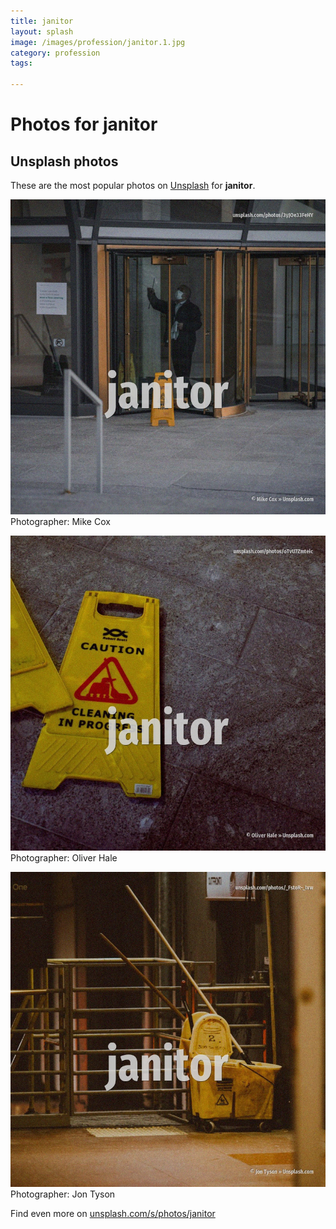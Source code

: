 ```yaml
---
title: janitor
layout: splash
image: /images/profession/janitor.1.jpg
category: profession
tags:

---
```

# Photos for janitor
 
## Unsplash photos
These are the most popular photos on [Unsplash](https://unsplash.com) for **janitor**.
 
![janitor](/images/profession/janitor.1.jpg)
Photographer:  Mike Cox
 
![janitor](/images/profession/janitor.2.jpg)
Photographer:  Oliver Hale
 
![janitor](/images/profession/janitor.3.jpg)
Photographer:  Jon Tyson
 
Find even more on [unsplash.com/s/photos/janitor](https://unsplash.com/s/photos/janitor)
 
